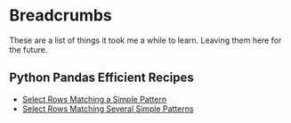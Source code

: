 # Breadcrumbs

These are a list of things it took me a while to learn. Leaving them here for the future.

## Python Pandas Efficient Recipes
- [Select Rows Matching a Simple Pattern](bc/efficient_selection_simple_pattern.md)
- [Select Rows Matching Several Simple Patterns](bc/select_rows_matching_several_simple_patterns.md)
